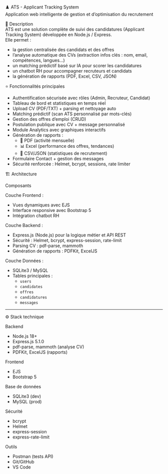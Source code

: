 ♟️ ATS - Applicant Tracking System  
Application web intelligente de gestion et d’optimisation du recrutement  

 📖 Description  
ATS est une solution complète de suivi des candidatures (Applicant Tracking System) développée en Node.js / Express.  
Elle permet :  
- la gestion centralisée des candidats et des offres 
- l’analyse automatique des CVs (extraction infos clés : nom, email, compétences, langues…)  
- un matching prédictif basé sur IA pour scorer les candidatures  
- un chatbot RH pour accompagner recruteurs et candidats  
- la génération de rapports (PDF, Excel, CSV, JSON)  



 ⭐ Fonctionnalités principales  
- Authentification sécurisée avec rôles (Admin, Recruteur, Candidat)  
- Tableau de bord et statistiques en temps réel  
- Upload CV (PDF/TXT) + parsing et nettoyage auto  
- Matching prédictif (scan ATS personnalisé par mots-clés)  
- Gestion des offres d’emploi (CRUD)  
- Postulation publique avec CV + message personnalisé  
- Module Analytics avec graphiques interactifs  
- Génération de rapports :  
  - 📄 PDF (activité mensuelle)  
  - 📊 Excel (performance des offres, tendances)  
  - 📑 CSV/JSON (statistiques de recrutement)  
- Formulaire Contact + gestion des messages  
- Sécurité renforcée : Helmet, bcrypt, sessions, rate limiter  



 🏗 Architecture  

 Composants  

Couche Frontend :  
- Vues dynamiques avec EJS  
- Interface responsive avec Bootstrap 5  
- Intégration chatbot RH  

Couche Backend :  
- Express.js (Node.js) pour la logique métier et API REST  
- Sécurité : Helmet, bcrypt, express-session, rate-limit  
- Parsing CV : pdf-parse, mammoth  
- Génération de rapports : PDFKit, ExcelJS  

Couche Données :  
- SQLite3 / MySQL  
- Tables principales :  
  - `users`  
  - `candidates`  
  - `offres`  
  - `candidatures`  
  - `messages`  

---

 ⚙️ Stack technique  

Backend  
- Node.js 18+  
- Express.js 5.1.0  
- pdf-parse, mammoth (analyse CV)  
- PDFKit, ExcelJS (rapports)  

Frontend  
- EJS  
- Bootstrap 5  

Base de données  
- SQLite3 (dev)  
- MySQL (prod)  

Sécurité  
- bcrypt  
- Helmet  
- express-session  
- express-rate-limit  

Outils  
- Postman (tests API)  
- Git/GitHub  
- VS Code  




